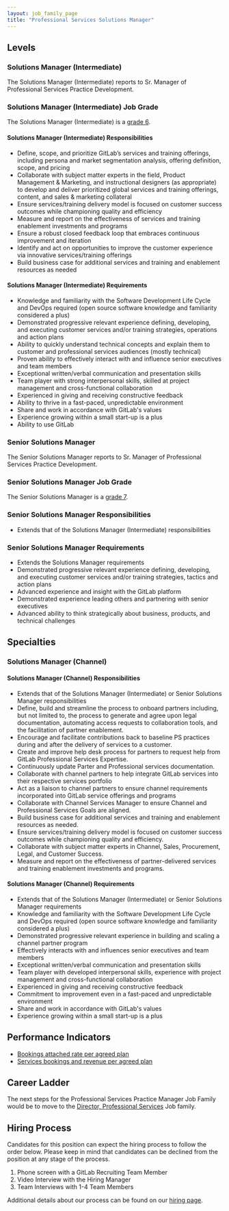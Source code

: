 ```yaml
---
layout: job_family_page
title: "Professional Services Solutions Manager"
---
```


## Levels

### Solutions Manager (Intermediate)

The Solutions Manager (Intermediate) reports to Sr. Manager of Professional Services Practice Development.

### Solutions Manager (Intermediate) Job Grade

The Solutions Manager (Intermediate) is a [grade 6](https://about.gitlab.com/handbook/total-rewards/compensation/compensation-calculator/#gitlab-job-grades).

#### Solutions Manager (Intermediate) Responsibilities

- Define, scope, and prioritize GitLab’s services and training offerings, including persona and market segmentation analysis, offering definition, scope, and pricing
- Collaborate with subject matter experts in the field, Product Management & Marketing, and instructional designers (as appropriate) to develop and deliver prioritized global services and training offerings, content, and sales & marketing collateral
- Ensure services/training delivery model is focused on customer success outcomes while championing quality and efficiency
- Measure and report on the effectiveness of services and training enablement investments and programs
- Ensure a robust closed feedback loop that embraces continuous improvement and iteration
- Identify and act on opportunities to improve the customer experience via innovative services/training offerings
- Build business case for additional services and training and enablement resources as needed

#### Solutions Manager (Intermediate) Requirements

- Knowledge and familiarity with the Software Development Life Cycle and DevOps required (open source software knowledge and familiarity considered a plus)
- Demonstrated progressive relevant experience defining, developing, and executing customer services and/or training strategies, operations and action plans
- Ability to quickly understand technical concepts and explain them to customer and professional services audiences (mostly technical)
- Proven ability to effectively interact with and influence senior executives and team members
- Exceptional written/verbal communication and presentation skills
- Team player with strong interpersonal skills, skilled at project management and cross-functional collaboration
- Experienced in giving and receiving constructive feedback
- Ability to thrive in a fast-paced, unpredictable environment
- Share and work in accordance with GitLab's values
- Experience growing within a small start-up is a plus
- Ability to use GitLab

### Senior Solutions Manager

The Senior Solutions Manager reports to Sr. Manager of Professional Services Practice Development.

### Senior Solutions Manager Job Grade

The Senior Solutions Manager is a [grade 7](https://about.gitlab.com/handbook/total-rewards/compensation/compensation-calculator/#gitlab-job-grades).

### Senior Solutions Manager Responsibilities

- Extends that of the Solutions Manager (Intermediate) responsibilities

### Senior Solutions Manager Requirements

- Extends the Solutions Manager requirements
- Demonstrated progressive relevant experience defining, developing, and executing customer services and/or training strategies, tactics and action plans
- Advanced experience and insight with the GitLab platform
- Demonstrated experience leading others and partnering with senior executives
- Advanced ability to think strategically about business, products, and technical challenges

## Specialties

### Solutions Manager (Channel)

#### Solutions Manager (Channel) Responsibilities

- Extends that of the Solutions Manager (Intermediate) or Senior Solutions Manager responsibilities
- Define, build and streamline the process to onboard partners including, but not limited to, the process to generate and agree upon legal documentation, automating access requests to collaboration tools, and the facilitation of partner enablement.
- Encourage and facilitate contributions back to baseline PS practices during and after the delivery of services to a customer.
- Create and improve help desk process for partners to request help from GitLab Professional Services Expertise.
- Continuously update Parter and Professional services documentation.
- Collaborate with channel partners to help integrate GitLab services into their respective services portfolio
- Act as a liaison to channel partners to ensure channel requirements incorporated into GitLab service offerings and programs
- Collaborate with Channel Services Manager to ensure Channel and Professional Services Goals are aligned.
- Build business case for additional services and training and enablement resources as needed.
- Ensure services/training delivery model is focused on customer success outcomes while championing quality and efficiency.
- Collaborate with subject matter experts in Channel, Sales, Procurement, Legal, and Customer Success.
- Measure and report on the effectiveness of partner-delivered services and training enablement investments and programs.

#### Solutions Manager (Channel) Requirements

- Extends that of the Solutions Manager (Intermediate) or Senior Solutions Manager requirements
- Knowledge and familiarity with the Software Development Life Cycle and DevOps required (open source software knowledge and familiarity considered a plus)
- Demonstrated progressive relevant experience in building and scaling a channel partner program
- Effectively interacts with and influences senior executives and team members
- Exceptional written/verbal communication and presentation skills
- Team player with developed interpersonal skills, experience with project management and cross-functional collaboration
- Experienced in giving and receiving constructive feedback
- Commitment to improvement even in a fast-paced and unpredictable environment
- Share and work in accordance with GitLab's values
- Experience growing within a small start-up is a plus

## Performance Indicators

- [Bookings attached rate per agreed plan](https://about.gitlab.com/handbook/sales/#pcv)
- [Services bookings and revenue per agreed plan](https://about.gitlab.com/handbook/sales/#pcv)

## Career Ladder

The next steps for the Professional Services Practice Manager Job Family would be to move to the [Director, Professional Services](/job-families/sales/director-of-professional-services/) Job family.

## Hiring Process

Candidates for this position can expect the hiring process to follow the order below. Please keep in mind that candidates can be declined from the position at any stage of the process.

1. Phone screen with a GitLab Recruiting Team Member
2. Video Interview with the Hiring Manager
3. Team Interviews with 1-4 Team Members

Additional details about our process can be found on our [hiring page](https://about.gitlab.com/handbook/hiring/).
